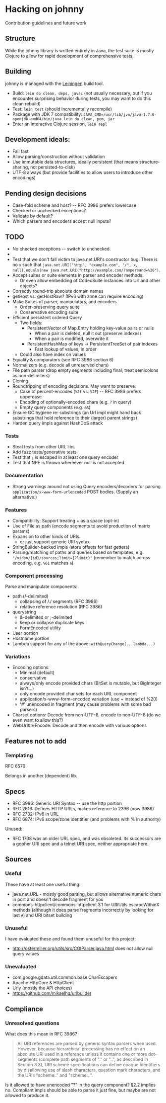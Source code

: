 # Hacking on johnny

Contribution guidelines and future work.

## Structure

While the johnny library is written entirely in Java, the test suite
is mostly Clojure to allow for rapid development of comprehensive
tests.

## Building

johnny is managed with the [Leiningen][lein] build tool.

- Build: `lein do clean, deps, javac` (not usually necessary, but if
  you encounter surprising behavior during tests, you may want to do
  this clean rebuild)
- Test: `lein test` (should incrementally recompile)
- Package with JDK 7 compatibility:
  `JAVA_CMD=/usr/lib/jvm/java-1.7.0-openjdk-amd64/bin/java lein do clean, pom, jar`
- Enter an interactive Clojure session, `lein repl`

[lein]: http://leiningen.org/

## Development ideals:

- Fail fast
- Allow parsing/construction without validation
- Use immutable data structures, ideally persistent (that means
  structure-sharing, not persisted-to-disk)
- UTF-8 always (but provide facilities to allow users to introduce
  other encodings)

## Pending design decisions

- Case-fold scheme and host? -- RFC 3986 prefers lowercase
- Checked or unchecked exceptions?
- Validate by default?
- Which parsers and encoders accept null inputs?

## TODO

- No checked exceptions -- switch to unchecked.
- 
- Test that we don't fall victim to java.net.URI's constructor bug:
  There is no `x` such that
  `java.net.URI("http", "example.com", "/", x, null).equals(new java.net.URI("http://example.com/?ampersand=%26")`.
- Accept suites or suite elements in parser and encoder methods.
    - Or even allow embedding of CodecSuite instances into Url and
      other objects?
- Correctly round-trip absolute domain names
- getHost vs. getHostRaw? (IPv6 with zone can require encoding)
- Make Suites of parser, manipulators, and encoders
  - Order-preserving query suite
  - Conservative encoding suite
- Efficient persistent ordered Query
    - Two fields:
        - PersistentVector of Map.Entry holding key-value pairs or nulls
            - When a pair is deleted, null it out (preserve indexes)
            - When a pair is modified, overwrite it
        - PersistentHashMap of keys -> PersistentTreeSet of pair indexes
            - Fast lookup of values, in order
    - Could also have index on values
- Equality & comparators (see RFC 3986 section 6)
- Normalizers (e.g. decode all unreserved chars)
- File path parser (drop empty segments including final; treat
  semicolons as non-delimiters)
- Cloning
- Roundtripping of encoding decisions. May want to preserve:
    - Case of percent-encodes (`%2f` vs. `%2F`) -- RFC 3986 prefers
      uppercase
    - Encoding of optionally-encoded chars (e.g. `?` in query)
    - Empty query components (e.g. `&&`)
- Ensure GC hygiene re: substrings (an Url impl might hand back
  substrings that hold reference to their (larger) parent strings)
- Harden query impls against HashDoS attack

### Tests

- Steal tests from other URL libs
- Add fuzz tests/generative tests
- Test that `;` is escaped in at least one query encoder
- Test that NPE is thrown whereever null is not accepted

### Documentation

- Strong warnings around not using Query encoders/decoders for parsing
  `application/x-www-form-urlencoded` POST bodies. (Supply an
  alternative.)

### Features

- Compatibility: Support treating + as a space (opt-in)
- Use of File as path (encode segments to avoid production of matrix
  params)
- Expansion to other kinds of URIs.
    - or just support generic URI syntax
- StringBuilder-backed impls (store offsets for fast getters)
- Parsing/matching of paths and queries based on templates,
  e.g. `"/video/{id}/sources;limit={?limit}"`
  (remember to match across encoding, e.g. `%61` matches `a`)

### Component processing

Parse and manipulate components:

- path (/-delimited)
    - collapsing of /./ segments (RFC 3986)
    - relative reference resolution (RFC 3986)
- querystring
    - &-delimited or ;-delimited
    - keep or collapse duplicate keys
    - FormEncoded utility
- User portion
- Hostname portion
- Lambda support for any of the above: `withQueryChange(...lambda...)`

### Variations

- Encoding options:
    - Minimal (default)
    - conservative
    - always/only encode provided chars (BitSet is mutable, but
      BigInteger isn't...)
    - only encode provided char sets for each URL component
    - application/x-www-form-encoded variation (use + instead
      of %20)
    - '#' unencoded in fragment (may cause problems with some bad parsers)
- Charset options: Decode from non-UTF-8, encode to non-UTF-8 (do we
  even want to allow this?)
- WebUrl#reEncode: Decode and then encode with various options

## Features not to add

### Templating

RFC 6570

Belongs in another (dependent) lib.

## Specs

- RFC 3986: Generic URI Syntax -- use the http portion
- RFC 2616: Defines HTTP URLs, makes reference to 2396 (now 3986)
- RFC 2732: IPv6 in URL
- RFC 6874: IPv6 scope/zone identifier (and problems with % in
  authority)

Unused:

- RFC 1738 was an older URL spec, and was obsoleted. Its successors
  are a gopher URI spec and a telnet URI spec, neither appropriate
  here.

## Sources

### Useful

These have at least one useful thing:

- java.net.URL - mostly good parsing, but allows alternative numeric
  chars in port and doesn't decode fragment for you
- commons-httpclient/commons-httpclient 3.1 for URIUtils escapeWithinX
  methods (although it does parse fragments incorrectly by looking for
  last `#`) and URI bitset building

### Unuseful

I have evaluated these and found them unuseful for this project:

- http://ostermiller.org/utils/src/CGIParser.java.html does not allow
  null query values

### Unevaluated

- com.google.gdata.util.common.base.CharEscapers
- Apache HttpCore & HttpClient
- Urly (mostly the API choices)
- https://github.com/mikaelhg/urlbuilder

## Compliance

### Unresolved questions

What does this mean in RFC 3986?

> All URI references are parsed by generic syntax parsers when used.
> However, because hierarchical processing has no effect on an
> absolute URI used in a reference unless it contains one or more
> dot-segments (complete path segments of "." or "..", as described in
> Section 3.3), URI scheme specifications can define opaque
> identifiers by disallowing use of slash characters, question mark
> characters, and the URIs "scheme:." and "scheme:..".

Is it allowed to have unencoded "?" in the query component? §2.2
implies no. Compliant impls should be able to parse it just fine, but
maybe are not allowed to produce it.
